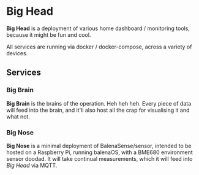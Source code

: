 # Big Head

**Big Head** is a deployment of various home dashboard / monitoring tools, because it might be fun and cool.

All services are running via docker / docker-compose, across a variety of devices.

## Services

### Big Brain

**Big Brain** is the brains of the operation. Heh heh heh. Every piece of data will feed into the brain, and it'll also host all the crap for visualising it and what not.

### Big Nose

**Big Nose** is a minimal deployment of BalenaSense/sensor, intended to be hosted on a Raspberry Pi, running balenaOS, with a BME680 environment sensor doodad. It will take continual measurements, which it will feed into _Big Head_ via MQTT.
